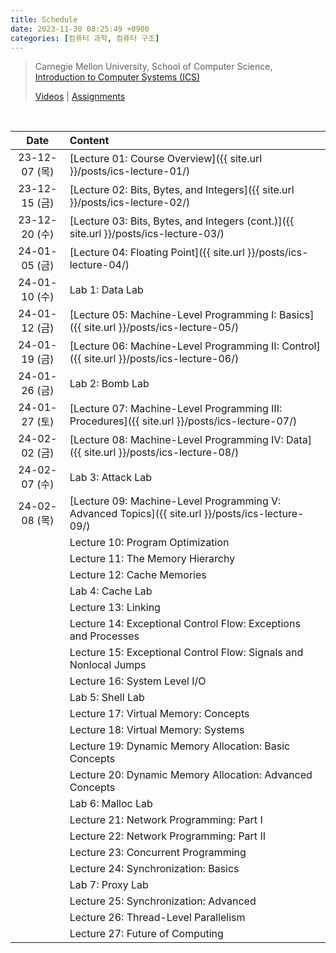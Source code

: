 ```yaml
---
title: Schedule
date: 2023-11-30 08:25:49 +0900
categories: [컴퓨터 과학, 컴퓨터 구조]
---
```


> Carnegie Mellon University, School of Computer Science,  
> [Introduction to Computer Systems (ICS)](https://www.cs.cmu.edu/afs/cs/academic/class/15213-s18/www/index.html)
>
> [Videos](https://scs.hosted.panopto.com/Panopto/Pages/Sessions/List.aspx#folderID=%22b96d90ae-9871-4fae-91e2-b1627b43e25e%22) \| [Assignments](https://csapp.cs.cmu.edu/3e/labs.html)

<br>

|     Date      | Content                                                                                          |
| :-----------: | :----------------------------------------------------------------------------------------------- |
| 23-12-07 (목) | [Lecture 01: Course Overview]({{ site.url }}/posts/ics-lecture-01/)                              |
| 23-12-15 (금) | [Lecture 02: Bits, Bytes, and Integers]({{ site.url }}/posts/ics-lecture-02/)                    |
| 23-12-20 (수) | [Lecture 03: Bits, Bytes, and Integers (cont.)]({{ site.url }}/posts/ics-lecture-03/)            |
| 24-01-05 (금) | [Lecture 04: Floating Point]({{ site.url }}/posts/ics-lecture-04/)                               |
| 24-01-10 (수) | Lab 1: Data Lab                                                                                  |
| 24-01-12 (금) | [Lecture 05: Machine-Level Programming I: Basics]({{ site.url }}/posts/ics-lecture-05/)          |
| 24-01-19 (금) | [Lecture 06: Machine-Level Programming II: Control]({{ site.url }}/posts/ics-lecture-06/)        |
| 24-01-26 (금) | Lab 2: Bomb Lab                                                                                  |
| 24-01-27 (토) | [Lecture 07: Machine-Level Programming III: Procedures]({{ site.url }}/posts/ics-lecture-07/)    |
| 24-02-02 (금) | [Lecture 08: Machine-Level Programming IV: Data]({{ site.url }}/posts/ics-lecture-08/)           |
| 24-02-07 (수) | Lab 3: Attack Lab                                                                                |
| 24-02-08 (목) | [Lecture 09: Machine-Level Programming V: Advanced Topics]({{ site.url }}/posts/ics-lecture-09/) |
|               | Lecture 10: Program Optimization                                                                 |
|               | Lecture 11: The Memory Hierarchy                                                                 |
|               | Lecture 12: Cache Memories                                                                       |
|               | Lab 4: Cache Lab                                                                                 |
|               | Lecture 13: Linking                                                                              |
|               | Lecture 14: Exceptional Control Flow: Exceptions and Processes                                   |
|               | Lecture 15: Exceptional Control Flow: Signals and Nonlocal Jumps                                 |
|               | Lecture 16: System Level I/O                                                                     |
|               | Lab 5: Shell Lab                                                                                 |
|               | Lecture 17: Virtual Memory: Concepts                                                             |
|               | Lecture 18: Virtual Memory: Systems                                                              |
|               | Lecture 19: Dynamic Memory Allocation: Basic Concepts                                            |
|               | Lecture 20: Dynamic Memory Allocation: Advanced Concepts                                         |
|               | Lab 6: Malloc Lab                                                                                |
|               | Lecture 21: Network Programming: Part I                                                          |
|               | Lecture 22: Network Programming: Part II                                                         |
|               | Lecture 23: Concurrent Programming                                                               |
|               | Lecture 24: Synchronization: Basics                                                              |
|               | Lab 7: Proxy Lab                                                                                 |
|               | Lecture 25: Synchronization: Advanced                                                            |
|               | Lecture 26: Thread-Level Parallelism                                                             |
|               | Lecture 27: Future of Computing                                                                  |

